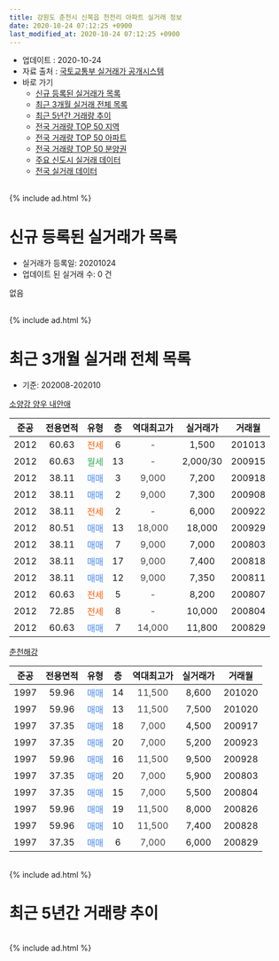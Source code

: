 ```yaml
---
title: 강원도 춘천시 신북읍 천전리 아파트 실거래 정보
date: 2020-10-24 07:12:25 +0900
last_modified_at: 2020-10-24 07:12:25 +0900
---
```


* 업데이트 : 2020-10-24
* 자료 출처 : [국토교통부 실거래가 공개시스템](http://rt.molit.go.kr)
* 바로 가기
    * [신규 등록된 실거래가 목록](#신규-등록된-실거래가-목록)
    * [최근 3개월 실거래 전체 목록](#최근-3개월-실거래-전체-목록)
    * [최근 5년간 거래량 추이](#최근-5년간-거래량-추이)
    * [전국 거래량 TOP 50 지역](https://inasie.github.io/apt-trade-info/최근-3개월-전국에서-가장-거래가-많이-발생한-지역)
    * [전국 거래량 TOP 50 아파트](https://inasie.github.io/apt-trade-info/최근-3개월-전국에서-가장-거래가-많이-발생한-아파트)
    * [전국 거래량 TOP 50 분양권](https://inasie.github.io/apt-trade-info/최근-3개월-전국에서-가장-거래가-많이-발생한-분양권)
    * [주요 신도시 실거래 데이터](https://inasie.github.io/apt-trade-info/주요-신도시)
    * [전국 실거래 데이터](https://inasie.github.io/apt-trade-info/전국)
<br>
{% include ad.html %}
<br>

# 신규 등록된 실거래가 목록
* 실거래가 등록일: 20201024
* 업데이트 된 실거래 수: 0 건

없음

<br>
{% include ad.html %}
<br>

# 최근 3개월 실거래 전체 목록
* 기준: 202008-202010


[소양강 양우 내안애](https://search.naver.com/search.naver?query=%EA%B0%95%EC%9B%90%EB%8F%84+%EC%B6%98%EC%B2%9C%EC%8B%9C+%EC%8B%A0%EB%B6%81%EC%9D%8D+%EC%B2%9C%EC%A0%84%EB%A6%AC+%EC%86%8C%EC%96%91%EA%B0%95+%EC%96%91%EC%9A%B0+%EB%82%B4%EC%95%88%EC%95%A0)

|준공|전용면적|유형|층|역대최고가|실거래가|거래월|
|:---:|:---:|:---:|:---:|:---:|:---:|:---:|
|2012|60.63|<span style="color:#ff5a00">전세</span>|6|<span style="color:#444444">-</span>|1,500|201013|
|2012|60.63|<span style="color:#34a853">월세</span>|13|<span style="color:#444444">-</span>|2,000/30|200915|
|2012|38.11|<span style="color:#4285f3">매매</span>|3|<span style="color:#444444">9,000</span>|7,200|200918|
|2012|38.11|<span style="color:#4285f3">매매</span>|2|<span style="color:#444444">9,000</span>|7,300|200908|
|2012|38.11|<span style="color:#ff5a00">전세</span>|2|<span style="color:#444444">-</span>|6,000|200922|
|2012|80.51|<span style="color:#4285f3">매매</span>|13|<span style="color:#444444">18,000</span>|18,000|200929|
|2012|38.11|<span style="color:#4285f3">매매</span>|7|<span style="color:#444444">9,000</span>|7,000|200803|
|2012|38.11|<span style="color:#4285f3">매매</span>|17|<span style="color:#444444">9,000</span>|7,400|200818|
|2012|38.11|<span style="color:#4285f3">매매</span>|12|<span style="color:#444444">9,000</span>|7,350|200811|
|2012|60.63|<span style="color:#ff5a00">전세</span>|5|<span style="color:#444444">-</span>|8,200|200807|
|2012|72.85|<span style="color:#ff5a00">전세</span>|8|<span style="color:#444444">-</span>|10,000|200804|
|2012|60.63|<span style="color:#4285f3">매매</span>|7|<span style="color:#444444">14,000</span>|11,800|200829|

[춘천해강](https://search.naver.com/search.naver?query=%EA%B0%95%EC%9B%90%EB%8F%84+%EC%B6%98%EC%B2%9C%EC%8B%9C+%EC%8B%A0%EB%B6%81%EC%9D%8D+%EC%B2%9C%EC%A0%84%EB%A6%AC+%EC%B6%98%EC%B2%9C%ED%95%B4%EA%B0%95)

|준공|전용면적|유형|층|역대최고가|실거래가|거래월|
|:---:|:---:|:---:|:---:|:---:|:---:|:---:|
|1997|59.96|<span style="color:#4285f3">매매</span>|14|<span style="color:#444444">11,500</span>|8,600|201020|
|1997|59.96|<span style="color:#4285f3">매매</span>|13|<span style="color:#444444">11,500</span>|7,500|201020|
|1997|37.35|<span style="color:#4285f3">매매</span>|18|<span style="color:#444444">7,000</span>|4,500|200917|
|1997|37.35|<span style="color:#4285f3">매매</span>|20|<span style="color:#444444">7,000</span>|5,200|200923|
|1997|59.96|<span style="color:#4285f3">매매</span>|16|<span style="color:#444444">11,500</span>|9,500|200928|
|1997|37.35|<span style="color:#4285f3">매매</span>|20|<span style="color:#444444">7,000</span>|5,900|200803|
|1997|37.35|<span style="color:#4285f3">매매</span>|15|<span style="color:#444444">7,000</span>|5,500|200804|
|1997|59.96|<span style="color:#4285f3">매매</span>|19|<span style="color:#444444">11,500</span>|8,000|200826|
|1997|59.96|<span style="color:#4285f3">매매</span>|10|<span style="color:#444444">11,500</span>|7,400|200828|
|1997|37.35|<span style="color:#4285f3">매매</span>|6|<span style="color:#444444">7,000</span>|6,000|200829|


<br>
{% include ad.html %}
<br>

# 최근 5년간 거래량 추이


<div style="width:100%;">
    <canvas id="deal_progress" height="200"></canvas>
</div>

<script>
new Chart(document.getElementById("deal_progress"), {
    type: 'line',
    data: {
        labels: ['201510','201511','201512','201601','201602','201603','201604','201605','201606','201607','201608','201609','201610','201611','201612','201701','201702','201703','201704','201705','201706','201707','201708','201709','201710','201711','201712','201801','201802','201803','201804','201805','201806','201807','201808','201809','201810','201811','201812','201901','201902','201903','201904','201905','201906','201907','201908','201909','201910','201911','201912','202001','202002','202003','202004','202005','202006','202007','202008','202009','202010'],
        datasets: [{
            label: '매매',
            pointRadius: 1,
            data: [17, 7, 10, 8, 8, 12, 27, 9, 13, 13, 24, 9, 14, 10, 3, 11, 4, 5, 6, 9, 12, 7, 10, 7, 10, 7, 7, 10, 4, 9, 6, 8, 11, 7, 8, 4, 5, 1, 0, 1, 9, 3, 4, 2, 3, 4, 8, 5, 1, 2, 4, 3, 4, 4, 4, 9, 5, 8, 9, 6, 2],
            borderColor: "rgba(255, 201, 14, 1)",
            backgroundColor: "rgba(255, 201, 14, 0.5)",
            fill: false,
            lineTension: 0
        },{
            label: '전월세',
            pointRadius: 1,
            data: [2, 4, 3, 6, 6, 1, 2, 2, 4, 2, 4, 6, 2, 4, 2, 4, 6, 0, 4, 3, 2, 0, 5, 6, 1, 3, 2, 6, 7, 3, 5, 3, 5, 2, 3, 4, 2, 1, 1, 4, 4, 4, 3, 2, 1, 5, 0, 4, 1, 1, 1, 1, 8, 3, 3, 4, 3, 6, 2, 2, 1],
            borderColor: "rgba(0, 141, 185, 1)",
            backgroundColor: "rgba(0, 141, 185, 0.5)",
            fill: false,
            lineTension: 0
        }
        ]
    },
    options: {
        responsive: true,
        title: {
            display: false
        },
        tooltips: {
            mode: 'index',
            intersect: false
        },
        hover: {
            mode: 'nearest',
            intersect: true
        },
        scales: {
            xAxes: [{
                display: true,
                scaleLabel: {
                    display: true,
                    labelString: '년/월'
                }
            }],
            yAxes: [{
                display: true,
                ticks: {
                    suggestedMin: 0,
                },
                scaleLabel: {
                    display: true,
                    labelString: '실거래 수'
                }
            }]
        }
    }
});

</script>


<br>
{% include ad.html %}
<br>

